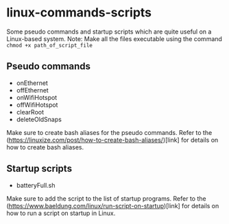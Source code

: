 # linux-commands-scripts
Some pseudo commands and startup scripts which are quite useful on a Linux-based system.
Note: Make all the files executable using the command
`chmod +x path_of_script_file`

## Pseudo commands
* onEthernet
* offEthernet
* onWifiHotspot
* offWifiHotspot
* clearRoot
* deleteOldSnaps

Make sure to create bash aliases for the pseudo commands. Refer to the (https://linuxize.com/post/how-to-create-bash-aliases/)[link] for details on how to create bash aliases.

## Startup scripts
* batteryFull.sh

Make sure to add the script to the list of startup programs. Refer to the (https://www.baeldung.com/linux/run-script-on-startup)[link] for details on how to run a script on startup in Linux.
